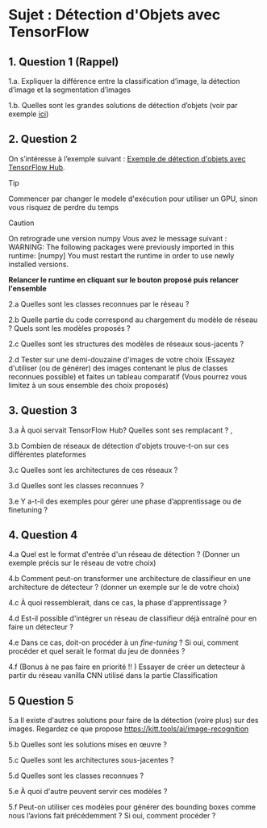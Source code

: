 
# Sujet : Détection d'Objets avec TensorFlow

## 1. Question 1 (Rappel)

  1.a. Expliquer la différence entre la classification d’image, la détection d’image et la segmentation d’images
  
  1.b. Quelles sont les grandes solutions de détection d’objets (voir par exemple [ici](https://developers.arcgis.com/python/guide/how-ssd-works/))

## 2. Question 2

On s’intéresse à l’exemple suivant : [Exemple de détection d'objets avec TensorFlow Hub](https://colab.research.google.com/github/tensorflow/docs/blob/master/site/en/hub/tutorials/tf2_object_détection.ipynb). 
> [!TIP]
>Commencer par changer le modele d'exécution pour utiliser un GPU, sinon vous risquez de perdre du temps

> [!CAUTION]
> On retrograde une version numpy 
Vous avez le message suivant : WARNING: The following packages were previously imported in this runtime:
  [numpy]
You must restart the runtime in order to use newly installed versions.
> 
>**Relancer le runtime en cliquant sur le bouton proposé puis relancer l'ensemble**




 2.a Quelles sont les classes reconnues par le réseau ?

 2.b Quelle partie du code correspond au chargement du modèle de réseau ? Quels sont les modèles proposés ?

 2.c Quelles sont les structures des modèles de réseaux sous-jacents ?

 2.d Tester sur une demi-douzaine d'images de votre choix (Essayez d'utiliser (ou de générer)  des images contenant le plus de classes reconnues possible) et faites un tableau comparatif (Vous pourrez vous limitez à un sous ensemble des choix proposés)

 ## 3. Question 3

 3.a À quoi servait  TensorFlow Hub? Quelles sont ses remplacant ? ,

 3.b Combien de réseaux de détection d'objets trouve-t-on sur ces différentes plateformes 

 3.c Quelles sont les architectures de ces réseaux ?

 3.d Quelles sont les classes reconnues ?

 3.e Y a-t-il des exemples pour gérer une phase d’apprentissage ou de finetuning ?

 ## 4. Question 4
 

4.a Quel est le format d'entrée d'un réseau de détection ? (Donner un exemple précis sur le réseau de votre choix)

4.b Comment peut-on transformer une architecture de classifieur en une architecture de détecteur ? (donner un exemple sur le  de votre choix)

4.c À quoi ressemblerait, dans ce cas, la phase d'apprentissage ?

4.d Est-il possible d'intégrer un réseau de classifieur déjà entraîné pour en faire un détecteur ?

4.e Dans ce cas, doit-on procéder à un *fine-tuning* ? Si oui, comment procéder et quel serait le format du jeu de données ?

4.f (Bonus à ne pas faire en priorité !! ) Essayer de créer un detecteur à partir du réseau vanilla CNN utilisé dans la partie Classification

 ## 5 Question 5

5.a Il existe d'autres solutions pour faire de la détection (voire plus) sur des images.
Regardez ce que propose https://kitt.tools/ai/image-recognition

5.b Quelles sont les solutions mises en œuvre ?

5.c Quelles sont les architectures sous-jacentes ?

5.d Quelles sont les classes reconnues ?

5.e À quoi d'autre peuvent servir ces modèles ?

5.f Peut-on utiliser ces modèles pour générer des bounding boxes comme nous l’avions fait précédemment ? Si oui, comment procéder ?
 
 
